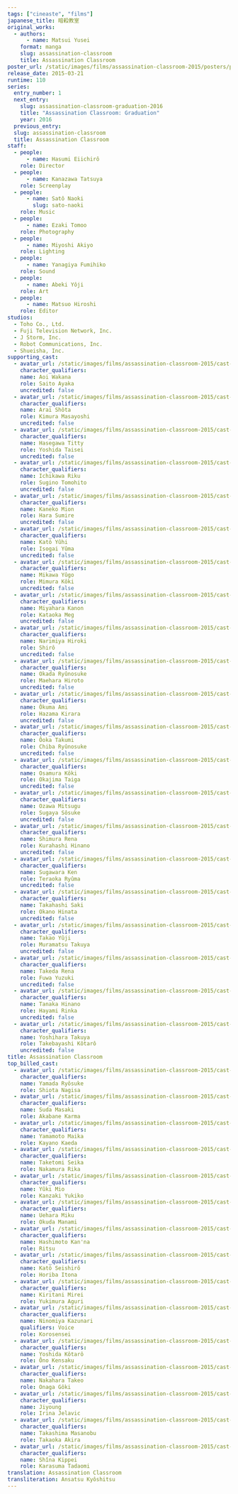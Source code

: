 ```yaml
---
tags: ["cineaste", "films"]
japanese_title: 暗殺教室
original_works:
  - authors:
      - name: Matsui Yusei
    format: manga
    slug: assassination-classroom
    title: Assassination Classroom
poster_url: /static/images/films/assassination-classroom-2015/posters/poster.jpg
release_date: 2015-03-21
runtime: 110
series:
  entry_number: 1
  next_entry:
    slug: assassination-classroom-graduation-2016
    title: "Assassination Classroom: Graduation"
    year: 2016
  previous_entry:
  slug: assassination-classroom
  title: Assassination Classroom
staff:
  - people:
      - name: Hasumi Eiichirô
    role: Director
  - people:
      - name: Kanazawa Tatsuya
    role: Screenplay
  - people:
      - name: Satô Naoki
        slug: sato-naoki
    role: Music
  - people:
      - name: Ezaki Tomoo
    role: Photography
  - people:
      - name: Miyoshi Akiyo
    role: Lighting
  - people:
      - name: Yanagiya Fumihiko
    role: Sound
  - people:
      - name: Abeki Yôji
    role: Art
  - people:
      - name: Matsuo Hiroshi
    role: Editor
studios:
  - Toho Co., Ltd.
  - Fuji Television Network, Inc.
  - J Storm, Inc.
  - Robot Communications, Inc.
  - Shueisha, Inc.
supporting_cast:
  - avatar_url: /static/images/films/assassination-classroom-2015/cast-avatars/wakana-aoi-0.jpg
    character_qualifiers:
    name: Aoi Wakana
    role: Saito Ayaka
    uncredited: false
  - avatar_url: /static/images/films/assassination-classroom-2015/cast-avatars/shota-arai-0.jpg
    character_qualifiers:
    name: Arai Shôta
    role: Kimura Masayoshi
    uncredited: false
  - avatar_url: /static/images/films/assassination-classroom-2015/cast-avatars/tity-hasegawa-0.jpg
    character_qualifiers:
    name: Hasegawa Titty
    role: Yoshida Taisei
    uncredited: false
  - avatar_url: /static/images/films/assassination-classroom-2015/cast-avatars/riku-ichikawa-0.jpg
    character_qualifiers:
    name: Ichikawa Riku
    role: Sugino Tomohito
    uncredited: false
  - avatar_url: /static/images/films/assassination-classroom-2015/cast-avatars/mion-kaneko-0.jpg
    character_qualifiers:
    name: Kaneko Mion
    role: Hara Sumire
    uncredited: false
  - avatar_url: /static/images/films/assassination-classroom-2015/cast-avatars/yuhi-kato-0.jpg
    character_qualifiers:
    name: Katô Yûhi
    role: Isogai Yûma
    uncredited: false
  - avatar_url: /static/images/films/assassination-classroom-2015/cast-avatars/yugo-mikawa-0.jpg
    character_qualifiers:
    name: Mikawa Yûgo
    role: Mimura Kôki
    uncredited: false
  - avatar_url: /static/images/films/assassination-classroom-2015/cast-avatars/kanon-miyahara-0.jpg
    character_qualifiers:
    name: Miyahara Kanon
    role: Kataoka Meg
    uncredited: false
  - avatar_url: /static/images/films/assassination-classroom-2015/cast-avatars/hiroki-narimiya-0.jpg
    character_qualifiers:
    name: Narimiya Hiroki
    role: Shirô
    uncredited: false
  - avatar_url: /static/images/films/assassination-classroom-2015/cast-avatars/ryunosuke-okada-0.jpg
    character_qualifiers:
    name: Okada Ryûnosuke
    role: Maehara Hiroto
    uncredited: false
  - avatar_url: /static/images/films/assassination-classroom-2015/cast-avatars/ami-okuma-0.jpg
    character_qualifiers:
    name: Ôkuma Ami
    role: Hazama Kirara
    uncredited: false
  - avatar_url: /static/images/films/assassination-classroom-2015/cast-avatars/takumi-oka-0.jpg
    character_qualifiers:
    name: Ôoka Takumi
    role: Chiba Ryûnosuke
    uncredited: false
  - avatar_url: /static/images/films/assassination-classroom-2015/cast-avatars/koki-osamura-0.jpg
    character_qualifiers:
    name: Osamura Kôki
    role: Okajima Taiga
    uncredited: false
  - avatar_url: /static/images/films/assassination-classroom-2015/cast-avatars/mitsugu-ozawa-0.jpg
    character_qualifiers:
    name: Ozawa Mitsugu
    role: Sugaya Sôsuke
    uncredited: false
  - avatar_url: /static/images/films/assassination-classroom-2015/cast-avatars/rena-shimura-0.jpg
    character_qualifiers:
    name: Shimura Rena
    role: Kurahashi Hinano
    uncredited: false
  - avatar_url: /static/images/films/assassination-classroom-2015/cast-avatars/ken-sugawara-0.jpg
    character_qualifiers:
    name: Sugawara Ken
    role: Teraoka Ryûma
    uncredited: false
  - avatar_url: /static/images/films/assassination-classroom-2015/cast-avatars/saki-takahashi-0.jpg
    character_qualifiers:
    name: Takahashi Saki
    role: Okano Hinata
    uncredited: false
  - avatar_url: /static/images/films/assassination-classroom-2015/cast-avatars/yuji-takao-0.jpg
    character_qualifiers:
    name: Takao Yûji
    role: Muramatsu Takuya
    uncredited: false
  - avatar_url: /static/images/films/assassination-classroom-2015/cast-avatars/rena-takeda-0.jpg
    character_qualifiers:
    name: Takeda Rena
    role: Fuwa Yuzuki
    uncredited: false
  - avatar_url: /static/images/films/assassination-classroom-2015/cast-avatars/hinano-tanaka-0.jpg
    character_qualifiers:
    name: Tanaka Hinano
    role: Hayami Rinka
    uncredited: false
  - avatar_url: /static/images/films/assassination-classroom-2015/cast-avatars/takuya-yoshihara-0.jpg
    character_qualifiers:
    name: Yoshihara Takuya
    role: Takebayashi Kôtarô
    uncredited: false
title: Assassination Classroom
top_billed_cast:
  - avatar_url: /static/images/films/assassination-classroom-2015/cast-avatars/ryosuke-yamada-0.jpg
    character_qualifiers:
    name: Yamada Ryôsuke
    role: Shiota Nagisa
  - avatar_url: /static/images/films/assassination-classroom-2015/cast-avatars/masaki-suga-0.jpg
    character_qualifiers:
    name: Suda Masaki
    role: Akabane Karma
  - avatar_url: /static/images/films/assassination-classroom-2015/cast-avatars/maika-yamamoto-0.jpg
    character_qualifiers:
    name: Yamamoto Maika
    role: Kayano Kaeda
  - avatar_url: /static/images/films/assassination-classroom-2015/cast-avatars/seika-taketomi-0.jpg
    character_qualifiers:
    name: Taketomi Seika
    role: Nakamura Rika
  - avatar_url: /static/images/films/assassination-classroom-2015/cast-avatars/mio-yuki-0.jpg
    character_qualifiers:
    name: Yûki Mio
    role: Kanzaki Yukiko
  - avatar_url: /static/images/films/assassination-classroom-2015/cast-avatars/miku-uehara-0.jpg
    character_qualifiers:
    name: Uehara Miku
    role: Okuda Manami
  - avatar_url: /static/images/films/assassination-classroom-2015/cast-avatars/kanna-hashimoto-0.jpg
    character_qualifiers:
    name: Hashimoto Kan'na
    role: Ritsu
  - avatar_url: /static/images/films/assassination-classroom-2015/cast-avatars/seishiro-kato-0.jpg
    character_qualifiers:
    name: Katô Seishirô
    role: Horiba Itona
  - avatar_url: /static/images/films/assassination-classroom-2015/cast-avatars/mirei-kiritani-0.jpg
    character_qualifiers:
    name: Kiritani Mirei
    role: Yukimura Aguri
  - avatar_url: /static/images/films/assassination-classroom-2015/cast-avatars/kazunari-ninomiya-0.jpg
    character_qualifiers:
    name: Ninomiya Kazunari
    qualifiers: Voice
    role: Korosensei
  - avatar_url: /static/images/films/assassination-classroom-2015/cast-avatars/kotaro-yoshida-0.jpg
    character_qualifiers:
    name: Yoshida Kôtarô
    role: Ôno Kensaku
  - avatar_url: /static/images/films/assassination-classroom-2015/cast-avatars/takeo-nakahara-0.jpg
    character_qualifiers:
    name: Nakahara Takeo
    role: Onaga Gôki
  - avatar_url: /static/images/films/assassination-classroom-2015/cast-avatars/jiyoung-0.jpg
    character_qualifiers:
    name: Jiyoung
    role: Irina Jelavic
  - avatar_url: /static/images/films/assassination-classroom-2015/cast-avatars/masanobu-takashima-0.jpg
    character_qualifiers:
    name: Takashima Masanobu
    role: Takaoka Akira
  - avatar_url: /static/images/films/assassination-classroom-2015/cast-avatars/kippei-shiina-0.jpg
    character_qualifiers:
    name: Shîna Kippei
    role: Karasuma Tadaomi
translation: Assassination Classroom
transliteration: Ansatsu Kyôshitsu
---
```

